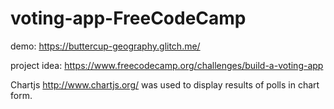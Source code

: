 # voting-app-FreeCodeCamp

demo: https://buttercup-geography.glitch.me/

project idea: https://www.freecodecamp.org/challenges/build-a-voting-app

Chartjs http://www.chartjs.org/ was used to display results of polls in chart form.
